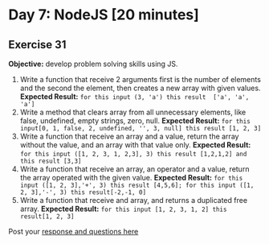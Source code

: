 # Day 7: NodeJS [20 minutes]

## Exercise 31
**Objective:** develop problem solving skills using JS.


1. Write a function that receive 2 arguments first is the number of elements and the second the element, then creates a new array with given values.
**Expected Result:** `for this input (3, 'a') this result  ['a', 'a', 'a']`
2. Write a method that clears array from all unnecessary elements, like false, undefined, empty strings, zero, null.
**Expected Result:** `for this input[0, 1, false, 2, undefined, '', 3, null] this result [1, 2, 3]`
3. Write a function that receive an array and a value, return the array without the value, and an array with  that value only.
**Expected Result:**  `for this input ([1, 2, 3, 1, 2,3], 3) this result [1,2,1,2] and this result [3,3]`
4. Write a function that receive an array, an operator and a value, return the array operated with the given value.
 **Expected Result:**  `for this input ([1, 2, 3],'+', 3) this result [4,5,6]; for this input ([1, 2, 3],'-', 3) this result[-2,-1, 0]`
5. Write a function that receive and array, and returns a duplicated free array.
**Expected Result:** `for this input [1, 2, 3, 1, 2] this result[1, 2, 3]`

Post your [response and questions here](https://foro.makeitreal.camp/t/respuesta-ejercicio-30-preparacion-top/4281)
